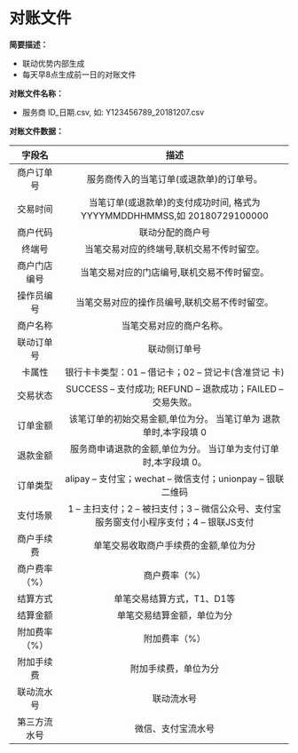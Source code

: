 # 对账文件

**简要描述：** 

- 联动优势内部生成
- 每天早8点生成前一日的对账文件


**对账文件名称：**

- 服务商 ID_日期.csv, 如: Y123456789_20181207.csv 

**对账文件数据：**

|    字段名    |      描述      | 
| :----------: | :------------: | 
| 商户订单号   |   服务商传入的当笔订单(或退款单)的订单号。   |
| 交易时间     |    当笔订单(或退款单)的支付成功时间, 格式为 YYYYMMDDHHMMSS,如 20180729100000    |
| 商户代码     |    联动分配的商户号    |
| 终端号       |    当笔交易对应的终端号,联机交易不传时留空。    |
| 商户门店编号 |    当笔交易对应的门店编号,联机交易不传时留空。    |
| 操作员编号   |    当笔交易对应的操作员编号,联机交易不传时留空。    |
| 商户名称     |    当笔交易对应的商户名称。    |
| 联动订单号   |    联动侧订单号    |
| 卡属性  	   |    银行卡卡类型：01 – 借记卡；02 – 贷记卡(含准贷记 卡)     |
| 交易状态     |    SUCCESS – 支付成功; REFUND – 退款成功；FAILED – 交易失败。    |
| 订单金额     |    该笔订单的初始交易金额,单位为分。 当笔订单为 退款单时,本字段填 0     |
| 退款金额     |    服务商申请退款的金额,单位为分。 当订单为支付订单时,本字段填 0。     |
| 订单类型     |     alipay – 支付宝；wechat – 微信支付；unionpay – 银联二维码     |
| 支付场景     |    1 – 主扫支付；2 – 被扫支付；3 – 微信公众号、支付宝服务窗支付小程序支付；4 – 银联JS支付     |
| 商户手续费   |    单笔交易收取商户手续费的金额,单位为分     |
| 商户费率（%）|    商户费率（%）     |
| 结算方式     |    单笔交易结算方式，T1、D1等     |
| 结算金额     |    单笔交易结算金额，单位为分     |
| 附加费率（%）|    附加费率（%）     |
| 附加手续费   |     附加手续费，单位为分     |
| 联动流水号   |    联动流水号     |
| 第三方流水号 |    微信、支付宝流水号     |
